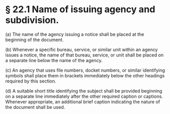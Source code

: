 # § 22.1   Name of issuing agency and subdivision.

(a) The name of the agency issuing a notice shall be placed at the beginning of the document. 


(b) Whenever a specific bureau, service, or similar unit within an agency issues a notice, the name of that bureau, service, or unit shall be placed on a separate line below the name of the agency. 


(c) An agency that uses file numbers, docket numbers, or similar identifying symbols shall place them in brackets immediately below the other headings required by this section. 


(d) A suitable short title identifying the subject shall be provided beginning on a separate line immediately after the other required caption or captions. Whenever appropriate, an additional brief caption indicating the nature of the document shall be used. 




